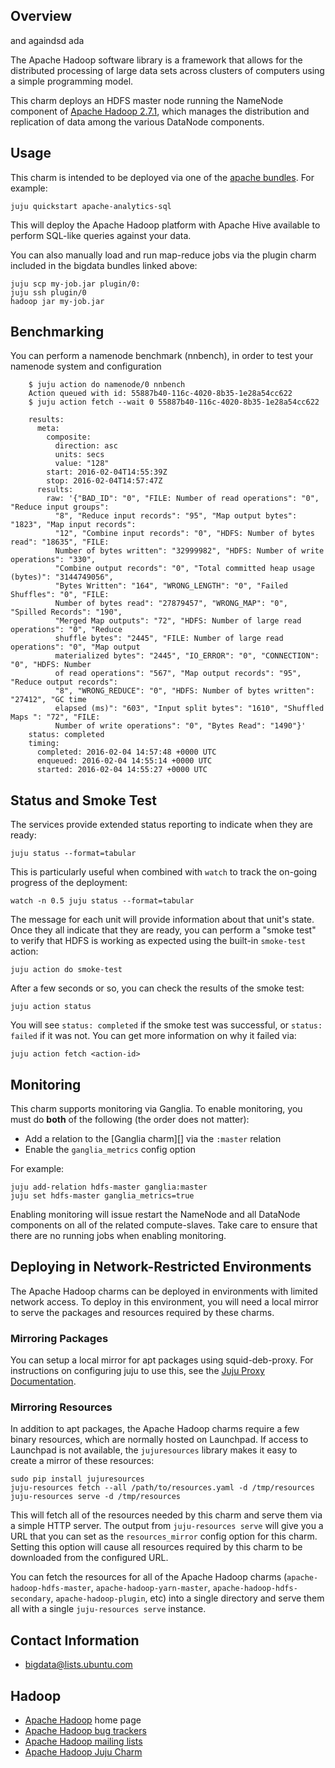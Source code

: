 ## Overview

and againdsd ada 

The Apache Hadoop software library is a framework that allows for the
distributed processing of large data sets across clusters of computers
using a simple programming model.

This charm deploys an HDFS master node running the NameNode component of
[Apache Hadoop 2.7.1](http://hadoop.apache.org/docs/r2.7.1/), which manages
the distribution and replication of data among the various DataNode components.

## Usage

This charm is intended to be deployed via one of the
[apache bundles](https://jujucharms.com/u/bigdata-charmers/#bundles).
For example:

    juju quickstart apache-analytics-sql

This will deploy the Apache Hadoop platform with Apache Hive available to
perform SQL-like queries against your data.

You can also manually load and run map-reduce jobs via the plugin charm
included in the bigdata bundles linked above:

    juju scp my-job.jar plugin/0:
    juju ssh plugin/0
    hadoop jar my-job.jar

## Benchmarking

You can perform a namenode benchmark (nnbench), in order to test your namenode system and configuration

        $ juju action do namenode/0 nnbench
        Action queued with id: 55887b40-116c-4020-8b35-1e28a54cc622
        $ juju action fetch --wait 0 55887b40-116c-4020-8b35-1e28a54cc622
        
        results:
          meta:
            composite:
              direction: asc
              units: secs
              value: "128"
            start: 2016-02-04T14:55:39Z
            stop: 2016-02-04T14:57:47Z
          results:
            raw: '{"BAD_ID": "0", "FILE: Number of read operations": "0", "Reduce input groups":
              "8", "Reduce input records": "95", "Map output bytes": "1823", "Map input records":
              "12", "Combine input records": "0", "HDFS: Number of bytes read": "18635", "FILE:
              Number of bytes written": "32999982", "HDFS: Number of write operations": "330",
              "Combine output records": "0", "Total committed heap usage (bytes)": "3144749056",
              "Bytes Written": "164", "WRONG_LENGTH": "0", "Failed Shuffles": "0", "FILE:
              Number of bytes read": "27879457", "WRONG_MAP": "0", "Spilled Records": "190",
              "Merged Map outputs": "72", "HDFS: Number of large read operations": "0", "Reduce
              shuffle bytes": "2445", "FILE: Number of large read operations": "0", "Map output
              materialized bytes": "2445", "IO_ERROR": "0", "CONNECTION": "0", "HDFS: Number
              of read operations": "567", "Map output records": "95", "Reduce output records":
              "8", "WRONG_REDUCE": "0", "HDFS: Number of bytes written": "27412", "GC time
              elapsed (ms)": "603", "Input split bytes": "1610", "Shuffled Maps ": "72", "FILE:
              Number of write operations": "0", "Bytes Read": "1490"}'
        status: completed
        timing:
          completed: 2016-02-04 14:57:48 +0000 UTC
          enqueued: 2016-02-04 14:55:14 +0000 UTC
          started: 2016-02-04 14:55:27 +0000 UTC


## Status and Smoke Test

The services provide extended status reporting to indicate when they are ready:

    juju status --format=tabular

This is particularly useful when combined with `watch` to track the on-going
progress of the deployment:

    watch -n 0.5 juju status --format=tabular

The message for each unit will provide information about that unit's state.
Once they all indicate that they are ready, you can perform a "smoke test"
to verify that HDFS is working as expected using the built-in `smoke-test`
action:

    juju action do smoke-test

After a few seconds or so, you can check the results of the smoke test:

    juju action status

You will see `status: completed` if the smoke test was successful, or
`status: failed` if it was not.  You can get more information on why it failed
via:

    juju action fetch <action-id>


## Monitoring

This charm supports monitoring via Ganglia.  To enable monitoring, you must
do **both** of the following (the order does not matter):

 * Add a relation to the [Ganglia charm][] via the `:master` relation
 * Enable the `ganglia_metrics` config option

For example:

    juju add-relation hdfs-master ganglia:master
    juju set hdfs-master ganglia_metrics=true

Enabling monitoring will issue restart the NameNode and all DataNode components
on all of the related compute-slaves.  Take care to ensure that there are no
running jobs when enabling monitoring.


## Deploying in Network-Restricted Environments

The Apache Hadoop charms can be deployed in environments with limited network
access. To deploy in this environment, you will need a local mirror to serve
the packages and resources required by these charms.


### Mirroring Packages

You can setup a local mirror for apt packages using squid-deb-proxy.
For instructions on configuring juju to use this, see the
[Juju Proxy Documentation](https://juju.ubuntu.com/docs/howto-proxies.html).


### Mirroring Resources

In addition to apt packages, the Apache Hadoop charms require a few binary
resources, which are normally hosted on Launchpad. If access to Launchpad
is not available, the `jujuresources` library makes it easy to create a mirror
of these resources:

    sudo pip install jujuresources
    juju-resources fetch --all /path/to/resources.yaml -d /tmp/resources
    juju-resources serve -d /tmp/resources

This will fetch all of the resources needed by this charm and serve them via a
simple HTTP server. The output from `juju-resources serve` will give you a
URL that you can set as the `resources_mirror` config option for this charm.
Setting this option will cause all resources required by this charm to be
downloaded from the configured URL.

You can fetch the resources for all of the Apache Hadoop charms
(`apache-hadoop-hdfs-master`, `apache-hadoop-yarn-master`,
`apache-hadoop-hdfs-secondary`, `apache-hadoop-plugin`, etc) into a single
directory and serve them all with a single `juju-resources serve` instance.


## Contact Information

- <bigdata@lists.ubuntu.com>


## Hadoop

- [Apache Hadoop](http://hadoop.apache.org/) home page
- [Apache Hadoop bug trackers](http://hadoop.apache.org/issue_tracking.html)
- [Apache Hadoop mailing lists](http://hadoop.apache.org/mailing_lists.html)
- [Apache Hadoop Juju Charm](http://jujucharms.com/?text=hadoop)

